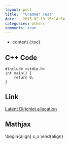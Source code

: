 ```yaml
---
layout: post
title:  "Grammer Test"
date:   2015-02-10 15:14:54
categories: others
comments: true
---
```


* content
{:toc}

## C++ Code

    #include <stdio.h>
    int main() {
        return 0;
    }

## Link

[Latent Dirichlet allocation]

## Mathjax

\begin{align}
s_x
\end{align}

[Latent Dirichlet allocation]: https://en.wikipedia.org/wiki/Latent_Dirichlet_allocation

